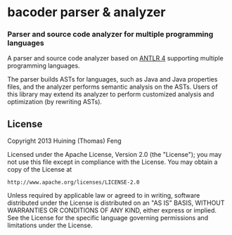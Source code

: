 bacoder parser & analyzer
==========

### Parser and source code analyzer for multiple programming languages

A parser and source code analyzer based on [ANTLR 4](http://www.antlr4.org/) supporting multiple programming languages.

The parser builds ASTs for languages, such as Java and Java properties files, and the analyzer performs semantic analysis on the ASTs. Users of this library may extend its analyzer to perform customized analysis and optimization (by rewriting ASTs).

License
----------

Copyright 2013 Huining (Thomas) Feng

Licensed under the Apache License, Version 2.0 (the "License");
you may not use this file except in compliance with the License.
You may obtain a copy of the License at

    http://www.apache.org/licenses/LICENSE-2.0

Unless required by applicable law or agreed to in writing, software
distributed under the License is distributed on an "AS IS" BASIS,
WITHOUT WARRANTIES OR CONDITIONS OF ANY KIND, either express or implied.
See the License for the specific language governing permissions and
limitations under the License.
